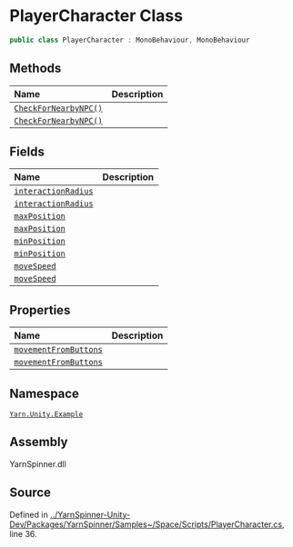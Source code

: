 <!-- This file was generated by a tool. Do not edit this file by hand. -->

# PlayerCharacter Class


```csharp
public class PlayerCharacter : MonoBehaviour, MonoBehaviour
```



## Methods
|Name|Description|
|:---|:---|
|[`CheckForNearbyNPC()`](/api/csharp/yarn.unity.example/playercharacter.checkfornearbynpc.md)||
|[`CheckForNearbyNPC()`](/api/csharp/yarn.unity.example/playercharacter.checkfornearbynpc.md)||
## Fields
|Name|Description|
|:---|:---|
|[`interactionRadius`](/api/csharp/yarn.unity.example/playercharacter.interactionradius.md)||
|[`interactionRadius`](/api/csharp/yarn.unity.example/playercharacter.interactionradius.md)||
|[`maxPosition`](/api/csharp/yarn.unity.example/playercharacter.maxposition.md)||
|[`maxPosition`](/api/csharp/yarn.unity.example/playercharacter.maxposition.md)||
|[`minPosition`](/api/csharp/yarn.unity.example/playercharacter.minposition.md)||
|[`minPosition`](/api/csharp/yarn.unity.example/playercharacter.minposition.md)||
|[`moveSpeed`](/api/csharp/yarn.unity.example/playercharacter.movespeed.md)||
|[`moveSpeed`](/api/csharp/yarn.unity.example/playercharacter.movespeed.md)||
## Properties
|Name|Description|
|:---|:---|
|[`movementFromButtons`](/api/csharp/yarn.unity.example/playercharacter.movementfrombuttons.md)||
|[`movementFromButtons`](/api/csharp/yarn.unity.example/playercharacter.movementfrombuttons.md)||
## Namespace
[`Yarn.Unity.Example`](/api/csharp/yarn.unity.example/README.md)

## Assembly
YarnSpinner.dll

## Source
Defined in [../YarnSpinner-Unity-Dev/Packages/YarnSpinner/Samples~/Space/Scripts/PlayerCharacter.cs](https://github.com/YarnSpinnerTool/YarnSpinner-Unity//blob/develop/Samples~/Space/Scripts/PlayerCharacter.cs#L36), line 36.
